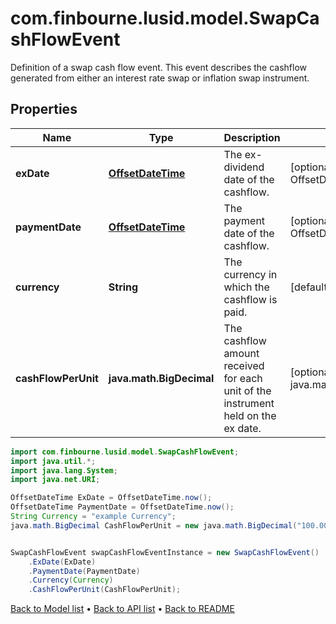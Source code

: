 # com.finbourne.lusid.model.SwapCashFlowEvent
Definition of a swap cash flow event.  This event describes the cashflow generated from either an interest rate swap or inflation swap instrument.

## Properties

Name | Type | Description | Notes
------------ | ------------- | ------------- | -------------
**exDate** | [**OffsetDateTime**](OffsetDateTime.md) | The ex-dividend date of the cashflow. | [optional] [default to OffsetDateTime]
**paymentDate** | [**OffsetDateTime**](OffsetDateTime.md) | The payment date of the cashflow. | [optional] [default to OffsetDateTime]
**currency** | **String** | The currency in which the cashflow is paid. | [default to String]
**cashFlowPerUnit** | **java.math.BigDecimal** | The cashflow amount received for each unit of the instrument held on the ex date. | [optional] [default to java.math.BigDecimal]

```java
import com.finbourne.lusid.model.SwapCashFlowEvent;
import java.util.*;
import java.lang.System;
import java.net.URI;

OffsetDateTime ExDate = OffsetDateTime.now();
OffsetDateTime PaymentDate = OffsetDateTime.now();
String Currency = "example Currency";
java.math.BigDecimal CashFlowPerUnit = new java.math.BigDecimal("100.00");


SwapCashFlowEvent swapCashFlowEventInstance = new SwapCashFlowEvent()
    .ExDate(ExDate)
    .PaymentDate(PaymentDate)
    .Currency(Currency)
    .CashFlowPerUnit(CashFlowPerUnit);
```


[Back to Model list](../README.md#documentation-for-models) &#8226; [Back to API list](../README.md#documentation-for-api-endpoints) &#8226; [Back to README](../README.md)
